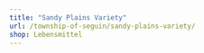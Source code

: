 ```yaml
---
title: "Sandy Plains Variety"
url: /township-of-seguin/sandy-plains-variety/
shop: Lebensmittel
---
```

